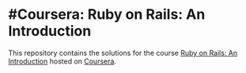 #Coursera: Ruby on Rails: An Introduction
======================================
This repository contains the solutions for the course [Ruby on Rails: An Introduction](https://www.coursera.org/learn/ruby-on-rails-intro) hosted on [Coursera](https://www.coursera.org).
